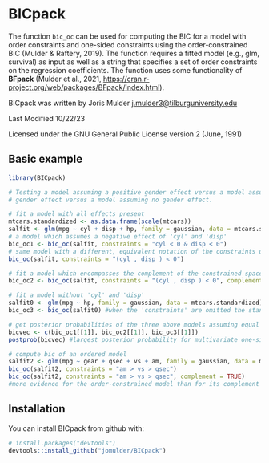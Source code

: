 # BICpack

The function `bic_oc` can be used for computing the BIC for a model with order constraints and one-sided constraints using the order-constrained BIC (Mulder & Raftery, 2019). The function requires a fitted model (e.g., glm, survival) as input as well as a string that specifies a set of order constraints on the regression coefficients. The function uses some functionality of **BFpack** (Mulder et al., 2021, https://cran.r-project.org/web/packages/BFpack/index.html).

BICpack was written by Joris Mulder <j.mulder3@tilburguniversity.edu>

Last Modified 10/22/23

Licensed under the GNU General Public License version 2 (June, 1991)

Basic example
-------------

``` r
library(BICpack)

# Testing a model assuming a positive gender effect versus a model assuming a negative
# gender effect versus a model assuming no gender effect.

# fit a model with all effects present
mtcars.standardized <- as.data.frame(scale(mtcars))
salfit <- glm(mpg ~ cyl + disp + hp, family = gaussian, data = mtcars.standardized)
# a model which assumes a negative effect of 'cyl' and 'disp'
bic_oc1 <- bic_oc(salfit, constraints = "cyl < 0 & disp < 0")
# same model with a different, equivalent notation of the constraints using brackets
bic_oc(salfit, constraints = "(cyl , disp ) < 0")

# fit a model which encompasses the complement of the constrained space of 'cyl' and 'disp'
bic_oc2 <- bic_oc(salfit, constraints = "(cyl , disp ) < 0", complement = TRUE)

# fit a model without 'cyl' and 'disp'
salfit0 <- glm(mpg ~ hp, family = gaussian, data = mtcars.standardized)
bic_oc3 <- bic_oc(salfit0) #when the 'constraints' are omitted the standard bic is given

# get posterior probabilities of the three above models assuming equal prior model probabilities
bicvec <- c(bic_oc1[[1]], bic_oc2[[1]], bic_oc3[[1]])
postprob(bicvec) #largest posterior probability for multivariate one-sided model

# compute bic of an ordered model
salfit2 <- glm(mpg ~ gear + qsec + vs + am, family = gaussian, data = mtcars.standardized)
bic_oc(salfit2, constraints = "am > vs > qsec")
bic_oc(salfit2, constraints = "am > vs > qsec", complement = TRUE)
#more evidence for the order-constrained model than for its complement
```

Installation
------------

You can install BICpack from github with:

``` r
# install.packages("devtools")
devtools::install_github("jomulder/BICpack")
